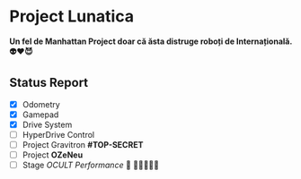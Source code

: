 # Project Lunatica

**Un fel de Manhattan Project doar că ăsta distruge roboți de Internațională. :alien::heart::smiling_imp:**

## Status Report

- [x] Odometry
- [x] Gamepad
- [x] Drive System
- [ ] HyperDrive Control
- [ ] Project Gravitron **#TOP-SECRET**
- [ ] Project **OZeNeu**
- [ ] Stage *OCULT Performance* :call_me_hand: :car::police_car::smiling_imp::smiling_imp::smiling_imp: 
